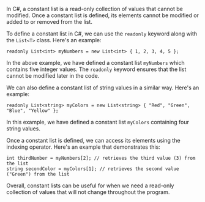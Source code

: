In C#, a constant list is a read-only collection of values that cannot be modified. Once a constant list is defined, its elements cannot be modified or added to or removed from the list. 

To define a constant list in C#, we can use the `readonly` keyword along with the `List<T>` class. Here's an example:

```
readonly List<int> myNumbers = new List<int> { 1, 2, 3, 4, 5 };
```

In the above example, we have defined a constant list `myNumbers` which contains five integer values. The `readonly` keyword ensures that the list cannot be modified later in the code. 

We can also define a constant list of string values in a similar way. Here's an example:

```
readonly List<string> myColors = new List<string> { "Red", "Green", "Blue", "Yellow" };
```

In this example, we have defined a constant list `myColors` containing four string values.

Once a constant list is defined, we can access its elements using the indexing operator. Here's an example that demonstrates this:

```
int thirdNumber = myNumbers[2]; // retrieves the third value (3) from the list
string secondColor = myColors[1]; // retrieves the second value ("Green") from the list
```

Overall, constant lists can be useful for when we need a read-only collection of values that will not change throughout the program.